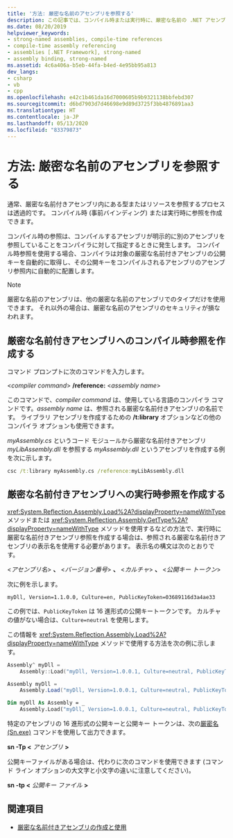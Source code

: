 ```yaml
---
title: '方法: 厳密な名前のアセンブリを参照する'
description: この記事では、コンパイル時または実行時に、厳密な名前の .NET アセンブリでタイプまたはリソースを参照する方法について説明します。
ms.date: 08/20/2019
helpviewer_keywords:
- strong-named assemblies, compile-time references
- compile-time assembly referencing
- assemblies [.NET Framework], strong-named
- assembly binding, strong-named
ms.assetid: 4c6a406a-b5eb-44fa-b4ed-4e95bb95a813
dev_langs:
- csharp
- vb
- cpp
ms.openlocfilehash: e42c1b461da16d7000605b9b9321138bbfebd307
ms.sourcegitcommit: d6bd7903d7d46698e9d89d3725f3bb4876891aa3
ms.translationtype: HT
ms.contentlocale: ja-JP
ms.lasthandoff: 05/13/2020
ms.locfileid: "83379873"
---
```

# <a name="how-to-reference-a-strong-named-assembly"></a>方法: 厳密な名前のアセンブリを参照する
通常、厳密な名前付きアセンブリ内にある型またはリソースを参照するプロセスは透過的です。 コンパイル時 (事前バインディング) または実行時に参照を作成できます。  
  
コンパイル時の参照は、コンパイルするアセンブリが明示的に別のアセンブリを参照していることをコンパイラに対して指定するときに発生します。 コンパイル時参照を使用する場合、コンパイラは対象の厳密な名前付きアセンブリの公開キーを自動的に取得し、その公開キーをコンパイルされるアセンブリのアセンブリ参照内に自動的に配置します。
  
> [!NOTE]
> 厳密な名前のアセンブリは、他の厳密な名前のアセンブリでのタイプだけを使用できます。 それ以外の場合は、厳密な名前のアセンブリのセキュリティが損なわれます。  
  
## <a name="make-a-compile-time-reference-to-a-strong-named-assembly"></a>厳密な名前付きアセンブリへのコンパイル時参照を作成する  

コマンド プロンプトに次のコマンドを入力します。  

\<*compiler command*>  **/reference:** \<*assembly name*>  

このコマンドで、*compiler command* は、使用している言語のコンパイラ コマンドです。*assembly name* は、参照される厳密な名前付きアセンブリの名前です。 ライブラリ アセンブリを作成するための **/t:library** オプションなどの他のコンパイラ オプションも使用できます。  

*myAssembly.cs* というコード モジュールから厳密な名前付きアセンブリ *myLibAssembly.dll* を参照する *myAssembly.dll* というアセンブリを作成する例を次に示します。  

```cmd
csc /t:library myAssembly.cs /reference:myLibAssembly.dll  
```  

## <a name="make-a-run-time-reference-to-a-strong-named-assembly"></a>厳密な名前付きアセンブリへの実行時参照を作成する  
  
<xref:System.Reflection.Assembly.Load%2A?displayProperty=nameWithType> メソッドまたは <xref:System.Reflection.Assembly.GetType%2A?displayProperty=nameWithType> メソッドを使用するなどの方法で、実行時に厳密な名前付きアセンブリ参照を作成する場合は、参照される厳密な名前付きアセンブリの表示名を使用する必要があります。 表示名の構文は次のとおりです。  

\<*アセンブリ名*> **、** \<*バージョン番号*> **、** \<*カルチャ*> **、** \<*公開キー トークン*>  

次に例を示します。  

```console
myDll, Version=1.1.0.0, Culture=en, PublicKeyToken=03689116d3a4ae33
```  

この例では、`PublicKeyToken` は 16 進形式の公開キートークンです。 カルチャの値がない場合は、`Culture=neutral` を使用します。  

この情報を <xref:System.Reflection.Assembly.Load%2A?displayProperty=nameWithType> メソッドで使用する方法を次の例に示します。  

```cpp
Assembly^ myDll =
    Assembly::Load("myDll, Version=1.0.0.1, Culture=neutral, PublicKeyToken=9b35aa32c18d4fb1");
```

```csharp
Assembly myDll =
    Assembly.Load("myDll, Version=1.0.0.1, Culture=neutral, PublicKeyToken=9b35aa32c18d4fb1");
```

```vb
Dim myDll As Assembly = _
    Assembly.Load("myDll, Version=1.0.0.1, Culture=neutral, PublicKeyToken=9b35aa32c18d4fb1")
```

特定のアセンブリの 16 進形式の公開キーと公開キー トークンは、次の[厳密名 (Sn.exe)](../../framework/tools/sn-exe-strong-name-tool.md) コマンドを使用して出力できます。  

**sn -Tp \<** *アセンブリ* **>**  

公開キーファイルがある場合は、代わりに次のコマンドを使用できます (コマンド ライン オプションの大文字と小文字の違いに注意してください)。  

**sn -tp \<** *公開キー ファイル* **>**  

## <a name="see-also"></a>関連項目

- [厳密な名前付きアセンブリの作成と使用](create-use-strong-named.md)
